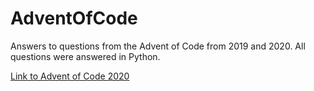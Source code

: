 # AdventOfCode

Answers to questions from the Advent of Code from 2019 and 2020. All questions were answered in Python.

[Link to Advent of Code 2020](https://adventofcode.com)
